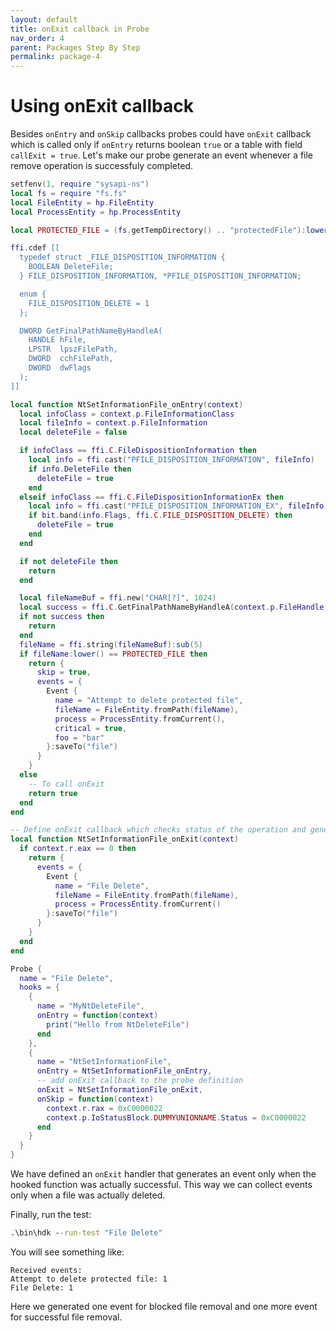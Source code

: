 ```yaml
---
layout: default
title: onExit callback in Probe
nav_order: 4
parent: Packages Step By Step
permalink: package-4
---
```

# Using onExit callback
Besides `onEntry` and `onSkip` callbacks probes could have `onExit` callback which is called only if `onEntry` returns boolean `true` or a table with field `callExit = true`. Let's make our probe generate an event whenever a file remove operation is successfuly completed.

```lua
setfenv(1, require "sysapi-ns")
local fs = require "fs.fs"
local FileEntity = hp.FileEntity
local ProcessEntity = hp.ProcessEntity

local PROTECTED_FILE = (fs.getTempDirectory() .. "protectedFile"):lower()

ffi.cdef [[
  typedef struct _FILE_DISPOSITION_INFORMATION {
    BOOLEAN DeleteFile;
  } FILE_DISPOSITION_INFORMATION, *PFILE_DISPOSITION_INFORMATION;

  enum {
    FILE_DISPOSITION_DELETE = 1
  };

  DWORD GetFinalPathNameByHandleA(
    HANDLE hFile,
    LPSTR  lpszFilePath,
    DWORD  cchFilePath,
    DWORD  dwFlags
  );
]]

local function NtSetInformationFile_onEntry(context)
  local infoClass = context.p.FileInformationClass
  local fileInfo = context.p.FileInformation
  local deleteFile = false

  if infoClass == ffi.C.FileDispositionInformation then
    local info = ffi.cast("PFILE_DISPOSITION_INFORMATION", fileInfo)
    if info.DeleteFile then
      deleteFile = true
    end
  elseif infoClass == ffi.C.FileDispositionInformationEx then
    local info = ffi.cast("PFILE_DISPOSITION_INFORMATION_EX", fileInfo)
    if bit.band(info.Flags, ffi.C.FILE_DISPOSITION_DELETE) then
      deleteFile = true
    end
  end

  if not deleteFile then
    return
  end

  local fileNameBuf = ffi.new("CHAR[?]", 1024)
  local success = ffi.C.GetFinalPathNameByHandleA(context.p.FileHandle, fileNameBuf, 1024, 0)
  if not success then
    return
  end
  fileName = ffi.string(fileNameBuf):sub(5)
  if fileName:lower() == PROTECTED_FILE then
    return {
      skip = true,
      events = {
        Event {
          name = "Attempt to delete protected file",
          fileName = FileEntity.fromPath(fileName),
          process = ProcessEntity.fromCurrent(),
          critical = true,
          foo = "bar"
        }:saveTo("file")
      }
    }
  else
    -- To call onExit
    return true
  end
end

-- Define onExit callback which checks status of the operation and generate an event in case of success.
local function NtSetInformationFile_onExit(context)
  if context.r.eax == 0 then
    return {
      events = {
        Event {
          name = "File Delete",
          fileName = FileEntity.fromPath(fileName),
          process = ProcessEntity.fromCurrent()
        }:saveTo("file")
      }
    }
  end
end

Probe {
  name = "File Delete",
  hooks = {
    {
      name = "MyNtDeleteFile",
      onEntry = function(context)
        print("Hello from NtDeleteFile")
      end
    },
    {
      name = "NtSetInformationFile",
      onEntry = NtSetInformationFile_onEntry,
      -- add onExit callback to the probe definition
      onExit = NtSetInformationFile_onExit,
      onSkip = function(context)
        context.r.rax = 0xC0000022
        context.p.IoStatusBlock.DUMMYUNIONNAME.Status = 0xC0000022
      end
    }
  }
}
```
We have defined an `onExit` handler that generates an event only when the hooked function was actually successful. This way we can collect events only when a file was actually deleted. 

Finally, run the test:
```bat
.\bin\hdk --run-test "File Delete"
```

You will see something like:
```
Received events:
Attempt to delete protected file: 1
File Delete: 1
```
Here we generated one event for blocked file removal and one more event for successful file removal.
